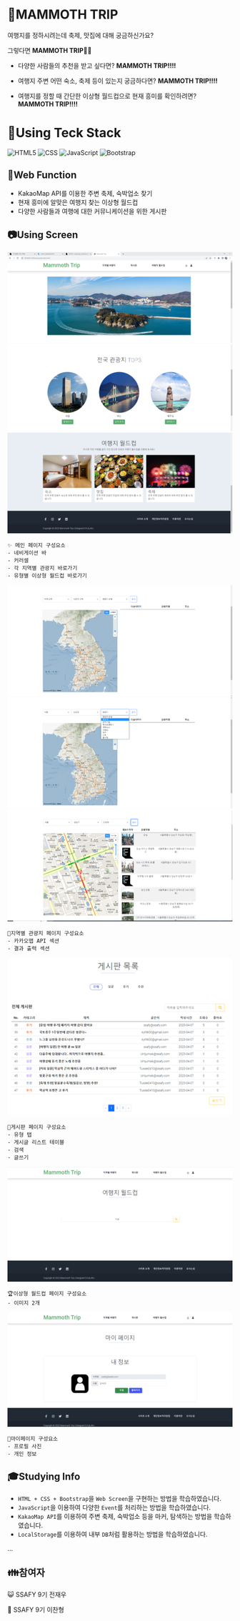 # 🐘MAMMOTH TRIP

여행지를 정하시려는데 축제, 맛집에 대해 궁금하신가요?

그렇다면 **MAMMOTH TRIP**👋👋

- 다양한 사람들의 추천을 받고 싶다면? **MAMMOTH TRIP!!!!**

- 여행지 주변 어떤 숙소, 축제 등이 있는지 궁금하다면? **MAMMOTH TRIP!!!!**

- 여행지를 정할 때 간단한 이상형 월드컵으로 현재 흥미를 확인하려면? **MAMMOTH TRIP!!!!**


# 🔨Using Teck Stack
![HTML5](https://img.shields.io/badge/HTML5-E34F26.svg?&style=for-the-badge&logo=HTML5&logoColor=white)
![CSS](https://img.shields.io/badge/CSS-1572B6.svg?&style=for-the-badge&logo=CSS3&logoColor=white)
![JavaScript](https://img.shields.io/badge/JavaScript-F7DF1E.svg?&style=for-the-badge&logo=JavaScript&logoColor=white)
![Bootstrap](https://img.shields.io/badge/Bootstrap-7952B3.svg?&style=for-the-badge&logo=Bootstrap&logoColor=white)

## 📢Web Function

 * KakaoMap API를 이용한 주변 축제, 숙박업소 찾기
 * 현재 흥미에 알맞은 여행지 찾는 이상형 월드컵
 * 다양한 사람들과 여행에 대한 커뮤니케이션을 위한 게시판

## 📷Using Screen

![ex_screenshot](./descImg/index/main1.PNG)
![ex_screenshot](./descImg/index/main2.PNG)
![ex_screenshot](./descImg/index/main3.PNG)

```
✨ 메인 페이지 구성요소
- 네비게이션 바 
- 커러셀
- 각 지역별 관광지 바로가기
- 유형별 이상형 월드컵 바로가기
```

![ex_screenshot](./descImg/map/map1.PNG)
![ex_screenshot](./descImg/map/map2.PNG)
![ex_screenshot](./descImg/map/map3.PNG)

```
🎈지역별 관광지 페이지 구성요소
- 카카오맵 API 섹션
- 결과 출력 섹션
```

![ex_screenshot](./descImg/board/board1.PNG)
```
📃게시판 페이지 구성요소
- 유형 탭
- 게시글 리스트 테이블
- 검색 
- 글쓰기
```

![ex_screenshot](./descImg/worldcup/worldcup1.PNG)
```
🏆이상형 월드컵 페이지 구성요소
- 이미지 2개 
```

![ex_screenshot](./descImg/mypage/mypage.PNG)
```
👦마이페이지 구성요소
- 프로필 사진
- 개인 정보 
```


## 🎓Studying Info

* ``HTML + CSS + Bootstrap``을  ``Web Screen``을 구현하는 방법을 학습하였습니다.
* ``JavaScript``을 이용하여 다양한 ``Event``를 처리하는 방법을 학습하였습니다.
* ``KakaoMap API``를 이용하여 주변 축제, 숙박업소 등을 마커, 탐색하는 방법을 학습하였습니다.
* ``LocalStorage``를 이용하여 내부 ``DB``처럼 활용하는 방법을 학습하였습니다.

...

## 👪참여자

😺 SSAFY 9기 전재우

👲 SSAFY 9기 이찬형




